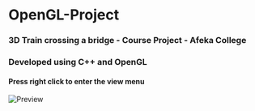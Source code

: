 # OpenGL-Project
### 3D Train crossing a bridge - Course Project - Afeka College
### Developed using C++ and OpenGL
#### Press right click to enter the view menu
![Preview](https://user-images.githubusercontent.com/75164307/194235364-5557eb02-5d61-4ce5-9715-a79747eb0ab4.jpg)
